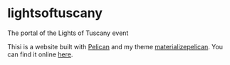 # lightsoftuscany
The portal of the Lights of Tuscany event

Thisi is a website built with [Pelican](http://docs.getpelican.com/en) and my theme [materializepelican](https://github.com/gpasqualetti/materializepelican).
You can find it online [here](http://ai-sf.it/lightsoftuscany).
